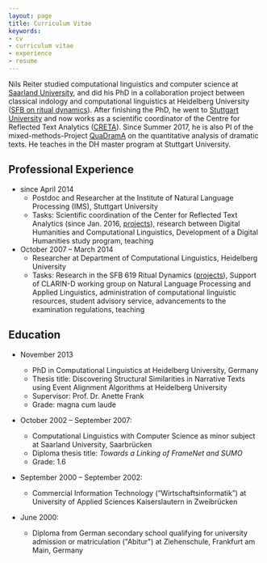 ```yaml
---
layout: page
title: Curriculum Vitae
keywords:
- cv
- curriculum vitae
- experience
- resume
---
```


Nils Reiter studied computational linguistics and computer science at [Saarland University](https://www.uni-saarland.de/nc/en/home.html), and did his PhD in a collaboration project between classical indology and computational linguistics at Heidelberg University ([SFB on ritual dynamics](http://ritualdynamik.de/index.php?id=1&L=1)). After finishing the PhD, he went to [Stuttgart University](https://www.uni-stuttgart.de/en/index.html) and now works as a scientific coordinator of the Centre for Reflected Text Analytics ([CRETA](https://www.creta.uni-stuttgart.de)). Since Summer 2017, he is also PI of the mixed-methods-Project [QuaDramA](https://quadrama.github.io) on the quantitative analysis of dramatic texts. He teaches in the DH master program at Stuttgart University.

## Professional Experience
- since April 2014
  - Postdoc and Researcher at the Institute of Natural Language Processing (IMS), Stuttgart University
  - Tasks: Scientific coordination of the Center for Reflected Text Analytics (since Jan. 2016, [projects](/projects)), research between Digital Humanities and Computational Linguistics, Development of a Digital Humanities study program, teaching
- October 2007 – March 2014
  - Researcher at Department of Computational Linguistics, Heidelberg University
  - Tasks: Research in the SFB 619 Ritual Dynamics ([projects](/projects)), Support of CLARIN-D working group on Natural Language Processing and Applied Linguistics, administration of computational linguistic resources, student advisory service, advancements to the examination regulations, teaching


## Education

- November 2013
  - PhD in Computational Linguistics at Heidelberg University, Germany
  - Thesis title: Discovering Structural Similarities in Narrative Texts using Event Alignment Algorithms at Heidelberg University
  - Supervisor: Prof. Dr. Anette Frank
  - Grade: magna cum laude

- October 2002 – September 2007:
  - Computational Linguistics with Computer Science as minor subject at Saarland University, Saarbrücken
  - Diploma thesis title: *Towards a Linking of FrameNet and SUMO*
  - Grade: 1.6

- September 2000 – September 2002:
  - Commercial Information Technology (“Wirtschaftsinformatik”) at University of Applied Sciences Kaiserslautern in Zweibrücken

- June 2000:
  - Diploma from German secondary school qualifying for university admission or matriculation ("Abitur") at Ziehenschule, Frankfurt am Main, Germany
